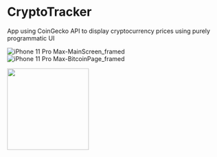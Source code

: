 # CryptoTracker
App using CoinGecko API to display cryptocurrency prices using purely programmatic UI

![iPhone 11 Pro Max-MainScreen_framed](https://user-images.githubusercontent.com/36284798/74476913-310cbf00-4e5f-11ea-8861-1833d3c7d6da.png)
![iPhone 11 Pro Max-BitcoinPage_framed](https://user-images.githubusercontent.com/36284798/74476915-323dec00-4e5f-11ea-815e-c28e0d69e4c2.png)

<img src="https://user-images.githubusercontent.com/36284798/74476913-310cbf00-4e5f-11ea-8861-1833d3c7d6da.png" width="190"> 
